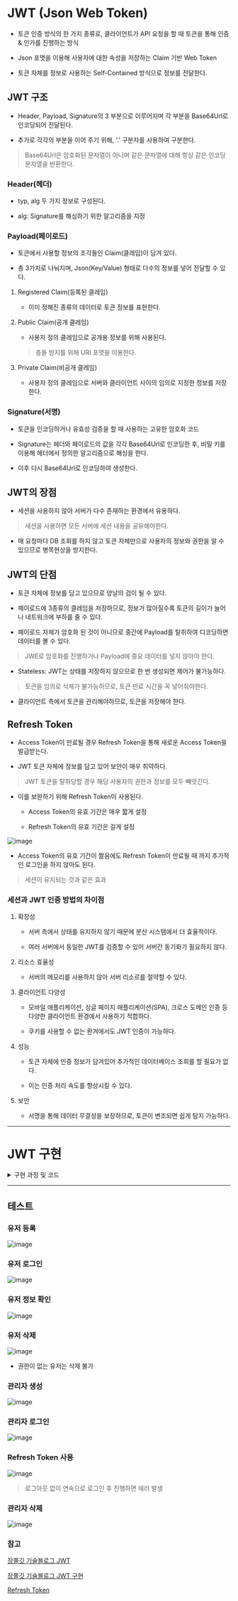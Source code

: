 # JWT (Json Web Token)

- 토큰 인증 방식의 한 가지 종류로, 클라이언트가 API 요청을 할 때 토큰을 통해 인증 & 인가를 진행하는 방식 

- Json 포맷을 이용해 사용자에 대한 속성을 저장하는 Claim 기반 Web Token

- 토큰 자체를 정보로 사용하는 Self-Contained 방식으로 정보를 전달한다.

## JWT 구조

- Header, Payload, Signature의 3 부분으로 이루어지며 각 부분을 Base64Url로 인코딩되어 전달된다.

- 추가로 각각의 부분을 이어 주기 위해, '.' 구분자를 사용하여 구분한다.

> Base64Url은 암호화된 문자열이 아니며 같은 문자열에 대해 항상 같은 인코딩 문자열을 반환한다.

### Header(헤더)

- typ, alg 두 가지 정보로 구성된다.

- alg: Signature를 해싱하기 위한 알고리즘을 지정

### Payload(페이로드)

- 토큰에서 사용할 정보의 조각들인 Claim(클레임)이 담겨 있다.

- 총 3가지로 나눠지며, Json(Key/Value) 형태로 다수의 정보를 넣어 전달할 수 있다.

1. Registered Claim(등록된 클레임)

    - 이미 정해진 종류의 데이터로 토큰 정보를 표현한다.

2. Public Claim(공개 클레임)

    - 사용자 정의 클레임으로 공개용 정보를 위해 사용된다.
  
    > 충돌 방지를 위해 URI 포맷을 이용한다.

3. Private Claim(비공개 클레임)

    - 사용자 정의 클레임으로 서버와 클라이언트 사이의 임의로 지정한 정보를 저장한다.

### Signature(서명)

- 토큰을 인코딩하거나 유효성 검증을 할 때 사용하는 고유한 암호화 코드

- Signature는 헤더와 페이로드의 값을 각각 Base64Url로 인코딩한 후, 비밀 키를 이용해 헤더에서 정의한 알고리즘으로 해싱을 한다.

- 이후 다시 Base64Url로 인코딩하여 생성한다.

## JWT의 장점

- 세션을 사용하지 않아 서버가 다수 존재하는 환경에서 유용하다.

> 세션을 사용하면 모든 서버에 세션 내용을 공유해야한다.

- 매 요청마다 DB 조회를 하지 않고 토큰 자체만으로 사용자의 정보와 권한을 알 수 있으므로 병목현상을 방지한다.

## JWT의 단점

- 토큰 자체에 정보를 담고 있으므로 양날의 검이 될 수 있다.

- 페이로드에 3종류의 클레임을 저장하므로, 정보가 많아질수록 토큰의 길이가 늘어나 네트워크에 부하를 줄 수 있다.

- 페이로드 자체가 암호화 된 것이 아니므로 중간에 Payload를 탈취하여 디코딩하면 데이터를 볼 수 있다.

> JWE로 암호화를 진행하거나 Payload에 중요 데이터를 넣지 않아야 한다.

- Stateless: JWT는 상태를 저장하지 않으므로 한 번 생성되면 제어가 불가능하다.

> 토큰을 임의로 삭제가 불가능하므로, 토큰 만료 시간을 꼭 넣어줘야한다.

- 클라이언트 측에서 토큰을 관리해야하므로, 토큰을 저장해야 한다.

## Refresh Token

- Access Token이 만료될 경우 Refresh Token을 통해 새로운 Access Token을 발급받는다.

- JWT 토큰 자체에 정보를 담고 있어 보안이 매우 취약하다.

> JWT 토큰을 탈취당할 경우 해당 사용자의 권한과 정보를 모두 빼앗긴다.

- 이를 보완하기 위해 Refresh Token이 사용된다.

    - Access Token의 유효 기간은 매우 짧게 설정
 
    - Refresh Token의 유효 기간은 길게 설정

![image](https://github.com/user-attachments/assets/e2e6e7fa-d115-4db1-9e96-1b759b534993)

- Access Token의 유효 기간이 짦음에도 Refresh Token이 만료될 때 까지 추가적인 로그인을 하지 않아도 된다.

> 세션이 유지되는 것과 같은 효과

### 세션과 JWT 인증 방법의 차이점

1. 확장성

    - 서버 측에서 상태를 유지하지 않기 때문에 분산 시스템에서 더 효율적이다.
  
    - 여러 서버에서 동일한 JWT를 검증할 수 있어 서버간 동기화가 필요하지 않다.
    
2. 리소스 효율성

    - 서버의 메모리를 사용하지 않아 서버 리소르를 절약할 수 있다.
    
3. 클라이언트 다양성

    - 모바일 애플리케이션, 싱글 페이지 애플리케이션(SPA), 크로스 도메인 인증 등 다양한 클라이언트 환경에서 사용하기 적합하다.
  
    - 쿠키를 사용할 수 없는 환겨에서도 JWT 인증이 가능하다.
    
4. 성능

    - 토큰 자체에 인증 정보가 담겨있어 추가적인 데이터베이스 조회를 할 필요가 없다.
  
    - 이는 인증 처리 속도를 향상시킬 수 있다.
    
5. 보안

    - 서명을 통해 데이터 무결성을 보장하므로, 토큰이 변조되면 쉽게 탐지 가능하다.
  
-----

# JWT 구현

<details>
  
<summary>구현 과정 및 코드</summary>

> Spring Security 6.1부터 기존에 사용하던 and(), non-Lambda DSL Method가 Deprecated되고, Lambda DSL을 필수로 사용하도록 변경되었다.

### 기술 스택

- Spring Boot 3.3.1
- Spring Security 6.3.1
- JPA
- JWT(Access Token, Refresh Token)
- Spring Security 6.1 이후 lambda 문법을 이용한 코드 적용

## build.gradle

```
plugins {
	id 'java'
	id 'org.springframework.boot' version '3.3.5'
	id 'io.spring.dependency-management' version '1.1.6'
}

group = 'com.study'
version = '0.0.1-SNAPSHOT'

java {
	toolchain {
		languageVersion = JavaLanguageVersion.of(21)
	}
}

configurations {
	compileOnly {
		extendsFrom annotationProcessor
	}
}

repositories {
	mavenCentral()
}

dependencies {
	implementation 'org.springframework.boot:spring-boot-starter-data-jpa'
	implementation 'org.springframework.boot:spring-boot-starter-web'
	testImplementation 'org.springframework.boot:spring-boot-starter-test'
	compileOnly 'org.projectlombok:lombok'
	developmentOnly 'org.springframework.boot:spring-boot-devtools'
	runtimeOnly 'com.mysql:mysql-connector-j'
	annotationProcessor 'org.projectlombok:lombok'
	testRuntimeOnly 'org.junit.platform:junit-platform-launcher'

	// log4jdbc
	implementation 'org.bgee.log4jdbc-log4j2:log4jdbc-log4j2-jdbc4.1:1.16'

	//validation
	implementation 'org.springframework.boot:spring-boot-starter-validation'

	//spring security
	implementation 'org.springframework.boot:spring-boot-starter-security'
	testImplementation 'org.springframework.security:spring-security-test'

	//Jwt
	implementation 'io.jsonwebtoken:jjwt-api:0.11.5'
	implementation 'io.jsonwebtoken:jjwt-impl:0.11.5'
	implementation 'io.jsonwebtoken:jjwt-jackson:0.11.5'

	// gson
	implementation group: 'com.google.code.gson', name: 'gson', version: '2.8.9'

	// UUID
	implementation "com.fasterxml.uuid:java-uuid-generator:4.0.1"
}

tasks.named('test') {
	useJUnitPlatform()
}
```

## SpringBootApplication.java

**NiHoApplication**
```JAVA
package com.study.NIHo;

import org.springframework.boot.SpringApplication;
import org.springframework.boot.autoconfigure.SpringBootApplication;
import org.springframework.boot.autoconfigure.security.servlet.SecurityAutoConfiguration;
import org.springframework.data.jpa.repository.config.EnableJpaAuditing;

@EnableJpaAuditing
@SpringBootApplication(exclude = SecurityAutoConfiguration.class)
public class NiHoApplication {

	public static void main(String[] args) {
		SpringApplication.run(NiHoApplication.class, args);
	}

}
```

- 기본 로그인 페이지와 같이 로그인이 필요하지 않은 특정 상황에 대한 기본 보안 구성을 제거하기 위함이다.

## Spring Security Configuration

**SecurityConfig**

```JAVA
package com.study.NIHo.config.login;

import com.study.NIHo.config.login.security.filter.JwtAuthFilter;
import com.study.NIHo.config.login.security.handler.CustomAccessDeniedHandler;
import com.study.NIHo.config.login.security.handler.CustomAuthenticationEntryPointHandler;
import com.study.NIHo.api.user.enums.UserRole;
import lombok.RequiredArgsConstructor;
import org.springframework.context.annotation.Bean;
import org.springframework.context.annotation.Configuration;
import org.springframework.http.HttpMethod;
import org.springframework.security.config.annotation.web.builders.HttpSecurity;
import org.springframework.security.config.annotation.web.configuration.EnableWebSecurity;
import org.springframework.security.config.annotation.web.configurers.AbstractHttpConfigurer;
import org.springframework.security.config.http.SessionCreationPolicy;
import org.springframework.security.crypto.bcrypt.BCryptPasswordEncoder;
import org.springframework.security.web.SecurityFilterChain;
import org.springframework.security.web.authentication.UsernamePasswordAuthenticationFilter;
import org.springframework.security.web.servlet.util.matcher.MvcRequestMatcher;
import org.springframework.web.servlet.handler.HandlerMappingIntrospector;

@Configuration
@EnableWebSecurity
@RequiredArgsConstructor
public class SecurityConfig {

    private final JwtAuthFilter jwtAuthFilter;

    private final CustomAuthenticationEntryPointHandler customAuthenticationEntryPointHandler;

    private final CustomAccessDeniedHandler customAccessDeniedHandler;

    @Bean
    public BCryptPasswordEncoder bCryptPasswordEncoder() {
        return new BCryptPasswordEncoder();
    }

    @Bean
    MvcRequestMatcher.Builder mvc(HandlerMappingIntrospector introspector) {
        return new MvcRequestMatcher.Builder(introspector);
    }

    @Bean
    public SecurityFilterChain config(HttpSecurity http, HandlerMappingIntrospector introspector) throws Exception {
        MvcRequestMatcher.Builder mvc = new MvcRequestMatcher.Builder(introspector);

        // white list (Spring Security 체크 제외 목록)
        MvcRequestMatcher[] permitAllWhiteList = {
                mvc.pattern("/login"),
                mvc.pattern("/register"),
                mvc.pattern("/token-refresh"),
                mvc.pattern("/favicon.ico"),
                mvc.pattern("/error")
        };

        // http request 인증 설정
        http.authorizeHttpRequests(authorize -> authorize
                .requestMatchers(permitAllWhiteList).permitAll()
                // 사용자 삭제는 관리자 권한만 가능
                .requestMatchers(HttpMethod.DELETE, "/user").hasRole(UserRole.ROLE_ADMIN.getRole())
                // 그 외 요청 체크
                .anyRequest().authenticated()
        );

        // form login disable
        http.formLogin(AbstractHttpConfigurer::disable);

        // logout disable
        http.logout(AbstractHttpConfigurer::disable);

        // csrf disable
        http.csrf(AbstractHttpConfigurer::disable);

        // session management
        http.sessionManagement(session -> session
                .sessionCreationPolicy(SessionCreationPolicy.STATELESS) // 세션 미사용
        );

        // before filter
        http.addFilterBefore(jwtAuthFilter, UsernamePasswordAuthenticationFilter.class);

        // exception handler
        http.exceptionHandling(conf -> conf
                .authenticationEntryPoint(customAuthenticationEntryPointHandler)
                .accessDeniedHandler(customAccessDeniedHandler)
        );

        // build
        return http.build();
    }
}
```

- LambdaDSL 방식을 사용해 Sercurity Configuration을 구성한다.

- JWT 방식을 사용하므로 form login, logout 등은 사용하지 않도록 설정한다.

- JWT를 사용하는 방식은 세션을 사용하지 않으므로 스프링 시큐리티에서 세션 미사용하도록 설정한다.

- 토큰 검증을 위한 Filter을 설정한다.

## JwtProvider.java

application.properties에 jwt.secret를 설정한다.

**JwtProvider**
```JAVA
package com.study.NIHo.config.login.security.provide;

import io.jsonwebtoken.Claims;
import io.jsonwebtoken.ExpiredJwtException;
import io.jsonwebtoken.Jwts;
import io.jsonwebtoken.MalformedJwtException;
import io.jsonwebtoken.UnsupportedJwtException;
import io.jsonwebtoken.security.Keys;
import jakarta.annotation.PostConstruct;
import java.util.Date;
import java.util.HashMap;
import java.util.Map;
import java.util.function.Function;
import javax.crypto.SecretKey;
import lombok.RequiredArgsConstructor;
import lombok.extern.slf4j.Slf4j;
import org.springframework.beans.factory.annotation.Value;
import org.springframework.stereotype.Component;

@Component
@RequiredArgsConstructor
@Slf4j
public class JwtProvider {

    // jwt 만료 시간 1시간
    private static final long JWT_TOKEN_VALID = (long) 1000 * 60 * 30;

    @Value("${jwt.secret}")
    private String secret;

    private SecretKey key;

    @PostConstruct
    public void init() {
        key = Keys.hmacShaKeyFor(secret.getBytes());
    }

    /**
     * token Username 조회
     *
     * @param token JWT
     * @return token Username
     */
    public String getUsernameFromToken(final String token) {
        return getClaimFromToken(token, Claims::getId);
    }

    /**
     * token 사용자 속성 정보 조회
     *
     * @param token          JWT
     * @param claimsResolver Get Function With Target Claim
     * @param <T>            Target Claim
     * @return 사용자 속성 정보
     */
    public <T> T getClaimFromToken(final String token, final Function<Claims, T> claimsResolver) {
        // token 유효성 검증
        if (Boolean.FALSE.equals(validateToken(token)))
            return null;

        final Claims claims = getAllClaimsFromToken(token);

        return claimsResolver.apply(claims);
    }

    /**
     * token 사용자 모든 속성 정보 조회
     *
     * @param token JWT
     * @return All Claims
     */
    private Claims getAllClaimsFromToken(final String token) {
        return Jwts.parserBuilder()
                .setSigningKey(key)
                .build()
                .parseClaimsJws(token)
                .getBody();
    }

    /**
     * 토큰 만료 일자 조회
     *
     * @param token JWT
     * @return 만료 일자
     */
    public Date getExpirationDateFromToken(final String token) {
        return getClaimFromToken(token, Claims::getExpiration);
    }

    /**
     * access token 생성
     *
     * @param id token 생성 id
     * @return access token
     */
    public String generateAccessToken(final String id) {
        return generateAccessToken(id, new HashMap<>());
    }

    /**
     * access token 생성
     *
     * @param id token 생성 id
     * @return access token
     */
    public String generateAccessToken(final long id) {
        return generateAccessToken(String.valueOf(id), new HashMap<>());
    }

    /**
     * access token 생성
     *
     * @param id     token 생성 id
     * @param claims token 생성 claims
     * @return access token
     */
    public String generateAccessToken(final String id, final Map<String, Object> claims) {
        return doGenerateAccessToken(id, claims);
    }

    /**
     * JWT access token 생성
     *
     * @param id     token 생성 id
     * @param claims token 생성 claims
     * @return access token
     */
    private String doGenerateAccessToken(final String id, final Map<String, Object> claims) {
        return Jwts.builder()
                .setClaims(claims)
                .setId(id)
                .setIssuedAt(new Date(System.currentTimeMillis()))
                .setExpiration(new Date(System.currentTimeMillis() + JWT_TOKEN_VALID)) // 30분
                .signWith(key)
                .compact();
    }

    /**
     * refresh token 생성
     *
     * @param id token 생성 id
     * @return refresh token
     */
    public String generateRefreshToken(final String id) {
        return doGenerateRefreshToken(id);
    }

    /**
     * refresh token 생성
     *
     * @param id token 생성 id
     * @return refresh token
     */
    public String generateRefreshToken(final long id) {
        return doGenerateRefreshToken(String.valueOf(id));
    }

    /**
     * refresh token 생성
     *
     * @param id token 생성 id
     * @return refresh token
     */
    private String doGenerateRefreshToken(final String id) {
        return Jwts.builder()
                .setId(id)
                .setExpiration(new Date(System.currentTimeMillis() + (JWT_TOKEN_VALID * 2) * 24)) // 24시간
                .setIssuedAt(new Date(System.currentTimeMillis()))
                .signWith(key)
                .compact();
    }

    /**
     * token 검증
     *
     * @param token JWT
     * @return token 검증 결과
     */
    public Boolean validateToken(final String token) {
        try {
            Jwts.parserBuilder()
                    .setSigningKey(key)
                    .build()
                    .parseClaimsJws(token);
            return true;
        } catch (SecurityException e) {
            log.warn("Invalid JWT signature: {}", e.getMessage());
        } catch (MalformedJwtException e) {
            log.warn("Invalid JWT token: {}", e.getMessage());
        } catch (ExpiredJwtException e) {
            log.warn("JWT token is expired: {}", e.getMessage());
        } catch (UnsupportedJwtException e) {
            log.warn("JWT token is unsupported: {}", e.getMessage());
        } catch (IllegalArgumentException e) {
            log.warn("JWT claims string is empty: {}", e.getMessage());
        }

        return false;
    }
}
```

## JwtAuthFilter.java

```JAVA
package com.study.NIHo.config.login.security.filter;

import com.study.NIHo.api.user.application.UserGetService;
import com.study.NIHo.config.login.security.provide.JwtProvider;
import jakarta.servlet.FilterChain;
import jakarta.servlet.ServletException;
import jakarta.servlet.http.HttpServletRequest;
import jakarta.servlet.http.HttpServletResponse;
import java.io.IOException;
import java.util.Collections;
import lombok.RequiredArgsConstructor;
import org.springframework.security.authentication.UsernamePasswordAuthenticationToken;
import org.springframework.security.core.authority.SimpleGrantedAuthority;
import org.springframework.security.core.context.SecurityContextHolder;
import org.springframework.stereotype.Component;
import org.springframework.web.filter.OncePerRequestFilter;

@Component
@RequiredArgsConstructor
public class JwtAuthFilter extends OncePerRequestFilter {

    private final JwtProvider jwtProvider;

    private final UserGetService userGetService;

    @Override
    protected void doFilterInternal(HttpServletRequest request, HttpServletResponse response, FilterChain filterChain)
            throws ServletException, IOException {
        final String token = request.getHeader("Authorization");

        String username = null;

        // Bearer token 검증 후 user name 조회
        if(token != null && !token.isEmpty()) {
            String jwtToken = token.substring(7);

            username = jwtProvider.getUsernameFromToken(jwtToken);
        }

        // token 검증 완료 후 SecurityContextHolder 내 인증 정보가 없는 경우 저장
        if(username != null && !username.isEmpty() && SecurityContextHolder.getContext().getAuthentication() == null) {
            // Spring Security Context Holder 인증 정보 set
            SecurityContextHolder.getContext().setAuthentication(getUserAuth(username));
        }

        filterChain.doFilter(request,response);
    }

    /**
     * token의 사용자 idx를 이용하여 사용자 정보 조회하고, UsernamePasswordAuthenticationToken 생성
     * @param username 사용자 idx
     * @return 사용자 UsernamePasswordAuthenticationToken
     */
    private UsernamePasswordAuthenticationToken getUserAuth(String username) {
        var userInfo = userGetService.getUserById(Long.parseLong(username));

        return new UsernamePasswordAuthenticationToken(userInfo.id(), userInfo.password(),
                Collections.singleton(new SimpleGrantedAuthority(userInfo.userRole().name())));
    }

}
```

- 요청을 필터링하고 JWT를 사용해 인증 및 권한 부여를 처리한다.

## Handler 구현

**CustomAccessDeniedHandler**

```JAVA
package com.study.NIHo.config.login.security.handler;

import com.google.gson.JsonObject;
import com.study.NIHo.config.exception.common.enums.ApiExceptionEnum;
import jakarta.servlet.ServletException;
import jakarta.servlet.http.HttpServletRequest;
import jakarta.servlet.http.HttpServletResponse;
import java.io.IOException;
import java.io.PrintWriter;
import lombok.extern.slf4j.Slf4j;
import org.springframework.security.access.AccessDeniedException;
import org.springframework.security.web.access.AccessDeniedHandler;
import org.springframework.stereotype.Component;

/**
 * Custom Access Denied Handler Handler
 */
@Slf4j
@Component
public class CustomAccessDeniedHandler implements AccessDeniedHandler {

    @Override
    public void handle(HttpServletRequest request, HttpServletResponse response, AccessDeniedException accessDeniedException)
            throws IOException {
        log.info("[CustomAccessDeniedHandler] :: {}", accessDeniedException.getMessage());
        log.info("[CustomAccessDeniedHandler] :: {}", request.getRequestURL());
        log.info("[CustomAccessDeniedHandler] :: 토근 정보가 만료되었거나 존재하지 않음");

        response.setStatus(ApiExceptionEnum.FORBIDDEN.getStatus().value());
        response.setCharacterEncoding("UTF-8");
        response.setContentType("application/json; charset=UTF-8");

        JsonObject returnJson = new JsonObject();
        returnJson.addProperty("errorCode", ApiExceptionEnum.FORBIDDEN.getCode());
        returnJson.addProperty("errorMsg", ApiExceptionEnum.FORBIDDEN.getMessage());

        PrintWriter out = response.getWriter();
        out.print(returnJson);
    }
}
```

**CustomAuthenticationEntryPointHandler**

```JAVA
package com.study.NIHo.config.login.security.handler;

import com.google.gson.JsonObject;
import com.study.NIHo.config.exception.common.enums.ApiExceptionEnum;
import jakarta.servlet.http.HttpServletRequest;
import jakarta.servlet.http.HttpServletResponse;
import java.io.IOException;
import java.io.PrintWriter;
import lombok.extern.slf4j.Slf4j;
import org.springframework.security.core.AuthenticationException;
import org.springframework.security.web.AuthenticationEntryPoint;
import org.springframework.stereotype.Component;

/**
 * Custom Authentication Entry Point Handler
 */
@Slf4j
@Component
public class CustomAuthenticationEntryPointHandler implements AuthenticationEntryPoint {

    @Override
    public void commence(HttpServletRequest request, HttpServletResponse response, AuthenticationException authException)
            throws IOException {
        log.info("[CustomAuthenticationEntryPointHandler] :: {}", authException.getMessage());
        log.info("[CustomAuthenticationEntryPointHandler] :: {}", request.getRequestURL());
        log.info("[CustomAuthenticationEntryPointHandler] :: 토근 정보가 만료되었거나 존재하지 않음");

        response.setStatus(ApiExceptionEnum.ACCESS_DENIED.getStatus().value());
        response.setCharacterEncoding("UTF-8");
        response.setContentType("application/json; charset=UTF-8");

        JsonObject returnJson = new JsonObject();
        returnJson.addProperty("errorCode", ApiExceptionEnum.ACCESS_DENIED.getCode());
        returnJson.addProperty("errorMsg", ApiExceptionEnum.ACCESS_DENIED.getMessage());

        PrintWriter out = response.getWriter();
        out.print(returnJson);
    }

}
```

- AccessDeniedHandler의 구현체인 CustomAccessDeniedHandler를 구현한다.

## RTR (Refresh Token Rotation)

- Refresh Token을 단 한 번만 사용할 수 있도록 설정하는 방법

- RefreshToken은 Stateless로 클라이언트가 관리하므로 서버 입장에서는 탈취 여부를 알 수 없다.

- RefreshToken의 만료시간을 길어 탈취 당할 경우 장시간 악용될 수 있다.

![image](https://github.com/user-attachments/assets/387f1406-11cf-496d-909f-5bb3b89fb782)

- 이전 단계의 Refresh Token을 통해 다음 단계의 Refresh Token과 Access Token을 얻는 방식

- 클러스터링 환경에서 빠르고 편하게 Token을 처리하려면 **Redis**가 적절하다.

- Redis에 Refresh Token을 저장하고 처리하는 방식으로 진행된다.

> 현재는 기능 구현 목적으로 참고 블로그를 따라가는 방식으로 공부한 상황이다.
>
> 이 후에 HashMap 대신 Redis를 사용해 다시 수정할 예정이다.

- 2가지 경우에 Refresh Toekn을 폐기

  1. 로그일할 때, 사용자의 기존 Refresh Token을 폐기하고 새로운 Refresh Token을 발급
 
  2. 기존 Refresh Token을 사용해 Access Token과 Refresh Token을 갱신할 때.

- 공격자가 Refresh Token을 탈취하여 사용 시 기존 사용자는 Refresh Token을 사용하지 못 함.

- 이때 기존 사용자가 Token을 갱신하기 위해 다시 로그인을 하여, 공격자가 탈취한 Refresh Token을 폐기시킨다.

**RefreshToken**

```JAVA
package com.study.NIHo.api.token.vo;

import com.study.NIHo.api.token.exception.RefreshTokenException;
import com.study.NIHo.api.token.exception.RefreshTokenExceptionResult;
import java.util.HashMap;
import java.util.Map;
import java.util.Optional;
import lombok.AccessLevel;
import lombok.NoArgsConstructor;

/**
 * RefreshToken 저장 객체
 *
 * <p>
 * 해당 프로젝트는 스프링 시큐리티 위주의 프로젝트이기 때문에 간단하게 구현
 * 운영환경에서는 해당 방식이 아닌 Redis 사용을 추천
 * Redis 에서 만료시간을 설정하여 관리
 * </p>
 */
@NoArgsConstructor(access = AccessLevel.PRIVATE)
public class RefreshToken {

    protected static final Map<String, Long> refreshTokens = new HashMap<>();

    /**
     * refresh token get
     *
     * @param refreshToken refresh token
     * @return id
     */
    public static Long getRefreshToken(final String refreshToken) {
        return Optional.ofNullable(refreshTokens.get(refreshToken))
                .orElseThrow(() -> new RefreshTokenException(RefreshTokenExceptionResult.NOT_EXIST));
    }

    /**
     * refresh token put
     *
     * @param refreshToken refresh token
     * @param id id
     */
    public static void putRefreshToken(final String refreshToken, Long id) {
        refreshTokens.put(refreshToken, id);
    }

    /**
     * refresh token remove
     *
     * @param refreshToken refresh token
     */
    private static void removeRefreshToken(final String refreshToken) {
        refreshTokens.remove(refreshToken);
    }

    // user refresh token remove
    public static void removeUserRefreshToken(final long refreshToken) {
        for(Map.Entry<String, Long> entry : refreshTokens.entrySet()) {
            if(entry.getValue() == refreshToken) {
                removeRefreshToken(entry.getKey());
            }
        }
    }

}
```

- RefreshToken을 static하게 관리한다.

**RefreshTokenServiceImpl**

```JAVA
package com.study.NIHo.api.token.application.impl;

import com.study.NIHo.api.token.dto.response.RefreshTokenResponseDTO;
import com.study.NIHo.api.token.exception.RefreshTokenException;
import com.study.NIHo.api.token.exception.RefreshTokenExceptionResult;
import com.study.NIHo.config.login.security.provide.JwtProvider;
import com.study.NIHo.api.token.application.RefreshTokenService;
import com.study.NIHo.api.token.vo.RefreshToken;
import lombok.RequiredArgsConstructor;
import org.springframework.stereotype.Service;

@Service
@RequiredArgsConstructor
public class RefreshTokenServiceImpl implements RefreshTokenService {

    private final JwtProvider jwtProvider;

    /**
     * refresh token을 이용하여 access token, refresh token 재발급
     *
     * @param refreshToken refresh token
     * @return RefreshTokenResponseDTO
     */
    @Override
    public RefreshTokenResponseDTO refreshToken(final String refreshToken) {
        // refresh token 유효성 검증
        checkRefreshToken(refreshToken);

        // refresh token id 조회
        var id = RefreshToken.getRefreshToken(refreshToken);

        // 새로운 access token 생성
        String newAccessToken = jwtProvider.generateAccessToken(id);

        // 기존에 가지고 있는 사용자의 refresh token 제거
        RefreshToken.removeUserRefreshToken(id);

        // 새로운 refresh token 생성 후 저장
        String newRefreshToken = jwtProvider.generateRefreshToken(id);
        RefreshToken.putRefreshToken(newRefreshToken, id);

        return RefreshTokenResponseDTO.builder()
                .accessToken(newAccessToken)
                .refreshToken(newRefreshToken)
                .build();
    }

    /**
     * refresh token 검증
     *
     * @param refreshToken refresh token
     */
    private void checkRefreshToken(final String refreshToken) {
        if(Boolean.FALSE.equals(jwtProvider.validateToken(refreshToken)))
            throw new RefreshTokenException(RefreshTokenExceptionResult.INVALID);
    }

}
```
- Token을 갱신 시 동작하는 Service.

- Refresh Token이 검증 시 기존 사용자의 Refresh Token을 폐기하고 새로운 Token을 생성 후 저장한다.

- Refresh Token이 검증되지 않은 경우 Custom Exception을 발생시킨다.

**LoginServiceImpl**

```JAVA
package com.study.NIHo.api.login.application.impl;

import com.study.NIHo.api.login.application.LoginService;
import com.study.NIHo.api.login.dto.request.LoginRequestDTO;
import com.study.NIHo.api.login.dto.response.LoginResponseDTO;
import com.study.NIHo.api.login.exception.LoginException;
import com.study.NIHo.api.login.exception.LoginExceptionResult;
import com.study.NIHo.api.token.vo.RefreshToken;
import com.study.NIHo.api.user.application.UserGetService;
import com.study.NIHo.api.user.dto.response.UserGetResponseDTO;
import com.study.NIHo.config.login.security.provide.JwtProvider;
import jakarta.transaction.Transactional;
import lombok.RequiredArgsConstructor;
import org.springframework.security.crypto.bcrypt.BCryptPasswordEncoder;
import org.springframework.stereotype.Service;

@Service
@RequiredArgsConstructor
public class LoginServiceImpl implements LoginService {

    private final UserGetService userGetService;

    private final BCryptPasswordEncoder bCryptPasswordEncoder;

    private final JwtProvider jwtProvider;

    @Override
    @Transactional
    public LoginResponseDTO login(final LoginRequestDTO loginRequestDTO) {
        // 사용자 정보 조회
        UserGetResponseDTO userInfo = userGetService.getUserByEmail(loginRequestDTO.getEmail());

        // password 일치 여부 체크
        if(!bCryptPasswordEncoder.matches(loginRequestDTO.getPassword(), userInfo.password()))
            throw new LoginException(LoginExceptionResult.NOT_CORRECT);

        // jwt 토큰 생성
        String accessToken = jwtProvider.generateAccessToken(userInfo.id());

        // 기존에 가지고 있는 사용자의 refresh token 제거
        RefreshToken.removeUserRefreshToken(userInfo.id());

        // refresh token 생성 후 저장
        String refreshToken = jwtProvider.generateRefreshToken(userInfo.id());
        RefreshToken.putRefreshToken(refreshToken, userInfo.id());

        return LoginResponseDTO.builder()
                .accessToken(accessToken)
                .refreshToken(refreshToken)
                .build();
    }

}
```

- 사용자가 로그인 하면 기존에 저장되어 있던 사용자의 Refresh Token을 모두 제거한다.

- 그리 새로운 토큰을 생성하고 저장한 후 사용자에게 반환한다.

</details>

-----

## 테스트

### 유저 등록

![image](https://github.com/user-attachments/assets/6b9c9625-447d-4139-ae76-70f233ff41a2)

### 유저 로그인

![image](https://github.com/user-attachments/assets/3eb3bd50-e675-480e-bca4-5b7ffc0255db)

### 유저 정보 확인

![image](https://github.com/user-attachments/assets/8cb4fe77-1112-44dd-9850-069195a2acda)

### 유저 삭제

![image](https://github.com/user-attachments/assets/a94bbe32-768a-42df-b202-f61c00d9e882)

- 권한이 없는 유저는 삭제 불가

### 관리자 생성

![image](https://github.com/user-attachments/assets/9cb5a13f-20bb-4734-9103-65874057711b)

### 관리자 로그인

![image](https://github.com/user-attachments/assets/fea1d997-b7ca-4071-a552-804544249b44)

### Refresh Token 사용

![image](https://github.com/user-attachments/assets/0f16123b-e219-4339-8713-7b50eb155e6f)

> 로그아웃 없이 연속으로 로그인 후 진행하면 에러 발생

### 관리자 삭제

![image](https://github.com/user-attachments/assets/2b7a95b5-9a53-41fd-9bf0-6e6ad2b462b0)

### 참고

[장쫄깃 기술블로그 JWT](https://jangjjolkit.tistory.com/26)

[장쫄깃 기술블로그 JWT 구현](https://jangjjolkit.tistory.com/72)

[Refresh Token](https://pragmaticwebsecurity.com/articles/oauthoidc/refresh-token-protection-implications)
